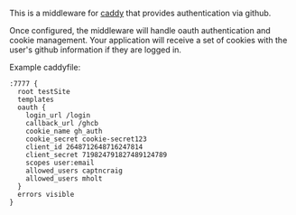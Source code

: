 This is a middleware for [caddy](http://caddyserver.com) that provides authentication via github.

Once configured, the middleware will handle oauth authentication and cookie management. Your application will receive a set of cookies with the user's github
information if they are logged in.

Example caddyfile:

```
:7777 {
  root testSite
  templates
  oauth {
    login_url /login
    callback_url /ghcb
    cookie_name gh_auth
    cookie_secret cookie-secret123
    client_id 2648712648716247814 
    client_secret 719824791827489124789
    scopes user:email
    allowed_users captncraig
    allowed_users mholt
  }
  errors visible
}

```